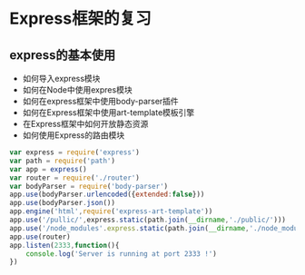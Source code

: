 # Express框架的复习

## express的基本使用

- 如何导入express模块
- 如何在Node中使用expres模块
- 如何在express框架中使用body-parser插件
- 如何在Express框架中使用art-template模板引擎
- 在Express框架中如何开放静态资源
- 如何使用Express的路由模块

```JavaScript
var express = require('express')
var path = require('path')
var app = express()
var router = require('./router')
var bodyParser = require('body-parser')
app.use(bodyParser.urlencoded({extended:false}))
app.use(bodyParser.json())
app.engine('html',require('express-art-template'))
app.use('/pullic/',express.static(path.join(__dirname,'./public/')))
app.use('/node_modules'.express.static(path.join(__dirname,'./node_modules/')))
app.use(router)
app.listen(2333,function(){
    console.log('Server is running at port 2333 !')
})
```
